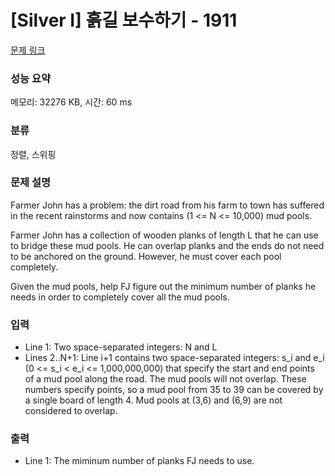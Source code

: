 # [Silver I] 흙길 보수하기 - 1911 

[문제 링크](https://www.acmicpc.net/problem/1911) 

### 성능 요약

메모리: 32276 KB, 시간: 60 ms

### 분류

정렬, 스위핑

### 문제 설명

<p>Farmer John has a problem: the dirt road from his farm to town has suffered in the recent rainstorms and now contains (1 <= N <= 10,000) mud pools.</p>

<p>Farmer John has a collection of wooden planks of length L that he can use to bridge these mud pools. He can overlap planks and the ends do not need to be anchored on the ground. However, he must cover each pool completely.</p>

<p>Given the mud pools, help FJ figure out the minimum number of planks he needs in order to completely cover all the mud pools.</p>

### 입력 

 <ul>
	<li>Line 1: Two space-separated integers: N and L</li>
	<li>Lines 2..N+1: Line i+1 contains two space-separated integers: s_i and e_i (0 <= s_i < e_i <= 1,000,000,000) that specify the start and end points of a mud pool along the road. The mud pools will not overlap. These numbers specify points, so a mud pool from 35 to 39 can be covered by a single board of length 4. Mud pools at (3,6) and (6,9) are not considered to overlap.</li>
</ul>

### 출력 

 <ul>
	<li>Line 1: The miminum number of planks FJ needs to use.</li>
</ul>

